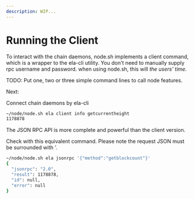```yaml
---
description: WIP...
---
```


# Running the Client

To interact with the chain daemons, node.sh implements a client command, which is a wrapper to the ela-cli utility. You don't need to manually supply rpc username and password. when using node.sh, this will _the users' time._

TODO: Put one, two or three simple command lines to call node features.

Next:

Connect chain daemons by ela-cli

```bash
~/node/node.sh ela client info getcurrentheight
1178878
```

The JSON RPC API is more complete and powerful than the client version.

Check with this equivalent command. Please note the request JSON must be surrounded with '.

```bash
~/node/node.sh ela jsonrpc '{"method":"getblockcount"}'
{
  "jsonrpc": "2.0",
  "result": 1178878,
  "id": null,
  "error": null
}
```
